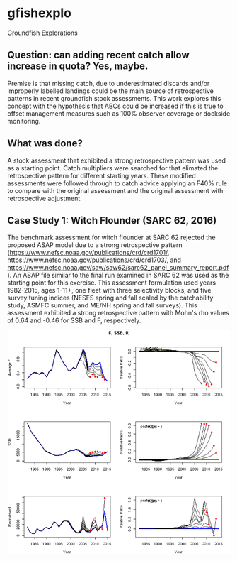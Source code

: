 # gfishexplo
Groundfish Explorations

## Question: can adding recent catch allow increase in quota? Yes, maybe.

Premise is that missing catch, due to underestimated discards and/or improperly labelled landings could be the main source of retrospective patterns in recent groundfish stock assessments. This work explores this concept with the hypothesis that ABCs could be increased if this is true to offset management measures such as 100% observer coverage or dockside monitoring. 

## What was done?

A stock assessment that exhibited a strong retrospective pattern was used as a starting point. Catch multipliers were searched for that elimated the retrospective pattern for different starting years. These modified assessments were followed through to catch advice applying an F40% rule to compare with the original assessment and the original assessment with retrospective adjustment.

## Case Study 1: Witch Flounder (SARC 62, 2016)

The benchmark assessment for witch flounder at SARC 62 rejected the proposed ASAP model due to a strong retrospective pattern (https://www.nefsc.noaa.gov/publications/crd/crd1701/, https://www.nefsc.noaa.gov/publications/crd/crd1703/, and https://www.nefsc.noaa.gov/saw/saw62/sarc62_panel_summary_report.pdf). An ASAP file similar to the final run examined in SARC 62 was used as the starting point for this exercise. This assessment formulation used years 1982-2015, ages 1-11+, one fleet with three selectivity blocks, and five survey tuning indices (NESFS spring and fall scaled by the catchability study, ASMFC summer, and ME/NH spring and fall surveys). This assessment exhibited a strong retrospective pattern with Mohn's rho values of 0.64 and -0.46 for SSB and F, respectively.

![base retro](./witch/retro_F_SSB_R.png)

